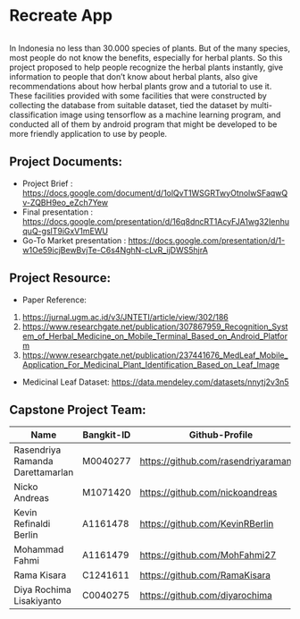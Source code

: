 
# Recreate App

<p align="center">
  <img src="">
</p>

In Indonesia no less than 30.000 species of plants. But of the many species, most people do not know the benefits, especially for herbal plants. So this project proposed to help people recognize the herbal plants instantly, give information to people that don’t know about herbal plants, also give recommendations about how herbal plants grow and a tutorial to use it. These facilities provided with some facilities that were constructed by collecting the database from suitable dataset, tied the dataset by multi-classification image using tensorflow as a machine learning program, and conducted all of them by android program that might be developed to be more friendly application to use by people. 

## Project Documents:
- Project Brief : https://docs.google.com/document/d/1olQvT1WSGRTwyOtnolwSFaqwQv-ZQBH9eo_eZch7Yew
- Final presentation : https://docs.google.com/presentation/d/16q8dncRT1AcyFJA1wg32IenhuquQ-gslT9iGxV1mEWU
- Go-To Market presentation : https://docs.google.com/presentation/d/1-w1Oe59icjBewBvjTe-C6s4NghN-cLvR_ijDWS5hjrA

## Project Resource: 
- Paper Reference: 
1. https://jurnal.ugm.ac.id/v3/JNTETI/article/view/302/186
2. https://www.researchgate.net/publication/307867959_Recognition_System_of_Herbal_Medicine_on_Mobile_Terminal_Based_on_Android_Platform
3. https://www.researchgate.net/publication/237441676_MedLeaf_Mobile_Application_For_Medicinal_Plant_Identification_Based_on_Leaf_Image
- Medicinal Leaf Dataset: https://data.mendeley.com/datasets/nnytj2v3n5

## Capstone Project Team: 
| Name | Bangkit-ID | Github-Profile |
| ------ | ------ | ------ | 
| Rasendriya Ramanda Darettamarlan  | M0040277  | https://github.com/rasendriyaramanda |
| Nicko Andreas  | M1071420  | https://github.com/nickoandreas |
| Kevin Refinaldi Berlin | A1161478  | https://github.com/KevinRBerlin |
| Mohammad Fahmi | A1161479 | https://github.com/MohFahmi27 |
| Rama Kisara | C1241611 | https://github.com/RamaKisara |
| Diya Rochima Lisakiyanto  | C0040275 | https://github.com/diyarochima |

